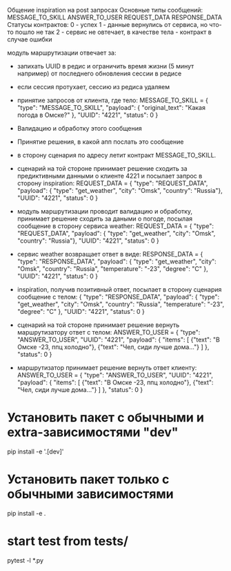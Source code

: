 Общение inspiration на post запросах Основные типы сообщений:
MESSAGE_TO_SKILL ANSWER_TO_USER REQUEST_DATA RESPONSE_DATA Статусы контрактов:
0 - успех 1 - данные вернулись от сервиса, но что-то пошло не так 2 - сервис не овтечает, в качестве тела - контракт в
случае ошибки

модуль маршрутизации отвечает за:

- запихать UUID в редис и ограничить время жизни (5 минут например) от последнего обновления сессии в редисе
- если сессия протухает, сессию из редиса удаляем
- принятие запросов от клиента, где тело:
  MESSAGE_TO_SKILL = {
  "type": "MESSAGE_TO_SKILL",
  "payload": {
  "original_text": "Какая погода в Омске?"
  },
  "UUID": "4221",
  "status": 0 }
- Валидацию и обработку этого сообщения
- Принятие решения, в какой апп послать это сообщение
- в сторону сценария по адресу летит контракт MESSAGE_TO_SKILL.


- сценарий на той стороне принимает решение сходить за предиктивными данными о клиенте 4221 и посылает запрос в сторону
  inspiration:
  REQUEST_DATA = {
  "type": "REQUEST_DATA",
  "payload": {
  "type": "get_weather",
  "city": "Omsk",
  "country": "Russia"},
  "UUID": "4221",
  "status": 0 }

- модуль маршрутизации проводит валидацию и обработку, принимает решение сходить за даными о погоде, посылая сообщение в
  сторону сервиса weather:
  REQUEST_DATA = {
  "type": "REQUEST_DATA",
  "payload": {
  "type": "get_weather",
  "city": "Omsk",
  "country": "Russia"},
  "UUID": "4221",
  "status": 0 }

- сервис weather возвращает ответ в виде:
RESPONSE_DATA = {
    "type": "RESPONSE_DATA",
    "payload": {
        "type": "get_weather",
        "city": "Omsk",
        "country": "Russia",
        "temperature": "-23",
        "degree": "C"
    },
    "UUID": "4221",
    "status": 0
}

- inspiration, получив позитивный ответ, посылает в сторону сценария сообщение с телом:
  {
  "type": "RESPONSE_DATA",
  "payload": {
  "type": "get_weather",
  "city": "Omsk",
  "country": "Russia",
  "temperature": "-23",
  "degree": "C"
  },
  "UUID": "4221",
  "status": 0 }

- сценарий на той стороне принимает решение вернуть маршрутизатору ответ с телом:
  ANSWER_TO_USER = {
  "type": "ANSWER_TO_USER",
  "UUID": "4221",
  "payload": {
  "items": [
  {"text": "В Омске -23, ппц холодно"}, {"text": "Чел, сиди лучше дома..."}
  ]
  },
  "status": 0 }
  
- маршрутизатор принимает решение вернуть ответ клиенту:
  ANSWER_TO_USER = {
  "type": "ANSWER_TO_USER",
  "UUID": "4221",
  "payload": {
  "items": [
  {"text": "В Омске -23, ппц холодно"}, {"text": "Чел, сиди лучше дома..."}
  ]
  },
  "status": 0 }

# Установить пакет с обычными и extra-зависимостями "dev"

pip install -e '.[dev]'

# Установить пакет только с обычными зависимостями

pip install -e .

# start test from tests/

pytest -l  *.py